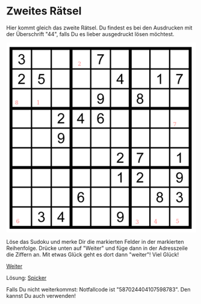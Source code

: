 Zweites Rätsel
==============

Hier kommt gleich das zweite Rätsel. Du findest es bei den Ausdrucken
mit der Überschrift "44", falls Du es lieber ausgedruckt lösen
möchtest.

![Rätsel 02](raetsel-02.png)

Löse das Sudoku und merke Dir die markierten Felder
in der markierten Reihenfolge. Drücke unten auf "Weiter"
und füge dann in der Adresszeile die Ziffern an.
Mit etwas Glück geht es dort dann "weiter"! Viel
Glück!

<a href="/index.html#03-.md">Weiter</a>

<!-- 21675189 -->

Lösung: <a href="/index.html#/loesungen/44.md">Spicker</a>

Falls Du nicht weiterkommst: Notfallcode ist "587024404107598783".
Den kannst Du auch verwenden!
